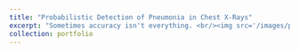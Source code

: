 ```yaml
---
title: "Probabilistic Detection of Pneumonia in Chest X-Rays"
excerpt: "Sometimes accuracy isn't everything. <br/><img src='/images/pneumonia_cxr_nn/normal_penumonia_cxr_sidebyside.png'>"
collection: portfolio
---
```


## 
